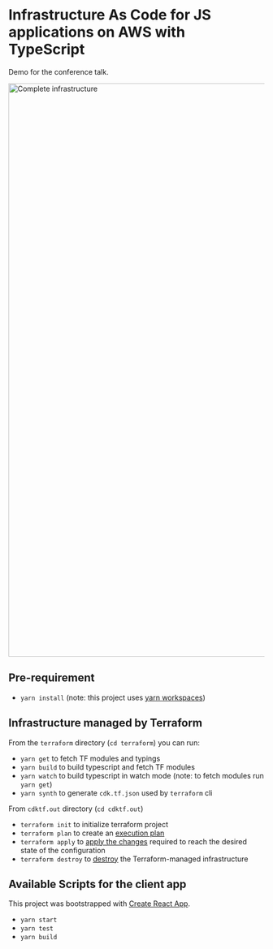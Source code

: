 # Infrastructure As Code for JS applications on AWS with TypeScript

Demo for the conference talk.

<img width="1130" alt="Complete infrastructure" src="https://user-images.githubusercontent.com/2823336/108758439-feea6e80-7542-11eb-995a-70f88bfbacbb.png">

## Pre-requirement

- `yarn install` (note: this project uses [yarn workspaces](https://classic.yarnpkg.com/en/docs/workspaces/))

## Infrastructure managed by Terraform
From the `terraform` directory (`cd terraform`) you can run:

- `yarn get` to fetch TF modules and typings
- `yarn build` to build typescript and fetch TF modules
- `yarn watch` to build typescript in watch mode (note: to fetch modules run `yarn get`)
- `yarn synth` to generate `cdk.tf.json` used by `terraform` cli
 
 From `cdktf.out` directory (`cd cdktf.out`)
 
- `terraform init` to initialize terraform project
- `terraform plan` to create an [execution plan](https://www.terraform.io/docs/cli/commands/plan.html)
- `terraform apply` to [apply the changes](https://www.terraform.io/docs/cli/commands/apply.html) required to reach the desired state of the configuration
- `terraform destroy` to [destroy](https://www.terraform.io/docs/cli/commands/destroy.html) the Terraform-managed infrastructure

## Available Scripts for the client app

This project was bootstrapped with [Create React App](https://github.com/facebook/create-react-app).

- `yarn start`
- `yarn test`
- `yarn build`
